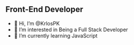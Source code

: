## Front-End Developer
- 👋 Hi, I’m @KrlosPK
- 👀 I’m interested in Being a Full Stack Developer
- 🌱 I’m currently learning JavaScript

<!---
KrlosPK/KrlosPK is a ✨ special ✨ repository because its `README.md` (this file) appears on your GitHub profile.
You can click the Preview link to take a look at your changes.
--->
